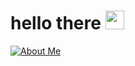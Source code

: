 # hello there <img src="https://discordmojis.com/emojis/10003-catjam/download" width="30px"> 
[![About Me](https://img.shields.io/badge/archiiv.cc-8A2BE2)](https://archiiv.cc)
